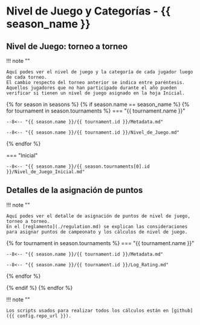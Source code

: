 # Nivel de Juego y Categorías - {{ season_name }}

## Nivel de Juego: torneo a torneo

!!! note ""

    Aquí podes ver el nivel de juego y la categoría de cada jugador luego de cada torneo. 
    El cambio respecto del torneo anterior se indica entre paréntesis. 
    Aquellos jugadores que no han participado durante el año pueden verificar si tienen un nivel de juego asignado en la hoja Inicial.

{% for season in seasons %}
 {% if season.name == season_name %}
  {% for tournament in season.tournaments %}
=== "{{ tournament.name }}"

    --8<-- "{{ season.name }}/{{ tournament.id }}/Metadata.md"

    --8<-- "{{ season.name }}/{{ tournament.id }}/Nivel_de_Juego.md"

  {% endfor %}

=== "Inicial"

    --8<-- "{{ season.name }}/{{ season.tournaments[0].id }}/Nivel_de_Juego_Inicial.md"

## Detalles de la asignación de puntos

!!! note ""

    Aquí podes ver el detalle de asignación de puntos de nivel de juego, torneo a torneo. 
    En el [reglamento](./regulation.md) se explican las consideraciones para asignar puntos de campeonato y los cálculos de nivel de juego.

  {% for tournament in season.tournaments %}
=== "{{ tournament.name }}"

    --8<-- "{{ season.name }}/{{ tournament.id }}/Metadata.md"

    --8<-- "{{ season.name }}/{{ tournament.id }}/Log_Rating.md"

  {% endfor %}

 {% endif %}
{% endfor %}

!!! note ""

    Los scripts usados para realizar todos los cálculos están en [github]({{ config.repo_url }}).
